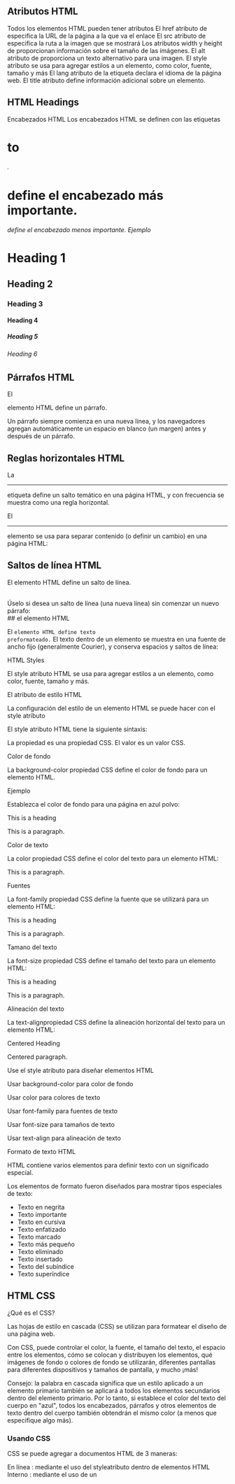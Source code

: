 ## Atributos HTML

Todos los elementos HTML pueden tener atributos
El href atributo de <a>especifica la URL de la página a la que va el enlace</a>
<a>El src atributo de <img>especifica la ruta a la imagen que se mostrará</a>
<a>Los atributos width y height de <img>proporcionan información sobre el tamaño de las imágenes.</a>
<a>El alt atributo de <img>proporciona un texto alternativo para una imagen.</a>
<a>El style atributo se usa para agregar estilos a un elemento, como color, fuente, tamaño y más</a>
<a>El lang atributo de la etiqueta declara el idioma de la página web.</a>
<a>El title atributo define información adicional sobre un elemento.</a>

## HTML Headings

Encabezados HTML
Los encabezados HTML se definen con las etiquetas
<h1>to
</h1><h6>.
</h6><h1>define el encabezado más importante.
</h1><h6>define el encabezado menos importante.
Ejemplo
</h6><h1>Heading 1
</h1><h2>Heading 2
</h2><h3>Heading 3
</h3><h4>Heading 4
</h4><h5>Heading 5
</h5><h6>Heading 6
</h6>

## Párrafos HTML

El

elemento HTML define un párrafo.

Un párrafo siempre comienza en una nueva línea, y los navegadores agregan automáticamente un espacio en blanco (un margen) antes y después de un párrafo.

## Reglas horizontales HTML

La

- - -

etiqueta define un salto temático en una página HTML, y con frecuencia se muestra como una regla horizontal.

El

- - -

elemento se usa para separar contenido (o definir un cambio) en una página HTML:

## Saltos de línea HTML

El
elemento HTML define un salto de línea.

<br>
Úselo
si desea un salto de línea (una nueva línea) sin comenzar un nuevo párrafo:
<br>
## el elemento HTML

<code data-te-codeblock=""></code>

El
<code data-te-codeblock="">elemento HTML define texto preformateado.</code>
El texto dentro de un
elemento se muestra en una fuente de ancho fijo (generalmente Courier), y conserva espacios y saltos de línea:

HTML Styles

El style atributo HTML se usa para agregar estilos a un elemento, como color, fuente, tamaño y más.

El atributo de estilo HTML

La configuración del estilo de un elemento HTML se puede hacer con el style atributo

El style atributo HTML tiene la siguiente sintaxis:

La propiedad es una propiedad CSS. El valor es un valor CSS.

Color de fondo

La background-color propiedad CSS define el color de fondo para un elemento HTML.

Ejemplo

Establezca el color de fondo para una página en azul polvo:

This is a heading

This is a paragraph.

Color de texto

La color propiedad CSS define el color del texto para un elemento HTML:

This is a paragraph.

Fuentes

La font-family propiedad CSS define la fuente que se utilizará para un elemento HTML:

This is a heading

This is a paragraph.

Tamano del texto

La font-size propiedad CSS define el tamaño del texto para un elemento HTML:

This is a heading

This is a paragraph.

Alineación del texto

La text-alignpropiedad CSS define la alineación horizontal del texto para un elemento HTML:

Centered Heading

Centered paragraph.

Use el style atributo para diseñar elementos HTML

Usar background-color para color de fondo

Usar color para colores de texto

Usar font-family para fuentes de texto

Usar font-size para tamaños de texto

Usar text-align para alineación de texto

Formato de texto HTML

HTML contiene varios elementos para definir texto con un significado especial.

Los elementos de formato fueron diseñados para mostrar tipos especiales de texto:

* Texto en negrita
* Texto importante
* Texto en cursiva
* Texto enfatizado
* Texto marcado
* Texto más pequeño
* Texto eliminado
* Texto insertado
* Texto del subíndice
* Texto superíndice

## HTML CSS

¿Qué es el CSS?

Las hojas de estilo en cascada (CSS) se utilizan para formatear el diseño de una página web.

Con CSS, puede controlar el color, la fuente, el tamaño del texto, el espacio entre los elementos, cómo se colocan y distribuyen los elementos, qué imágenes de fondo o colores de fondo se utilizarán, diferentes pantallas para diferentes dispositivos y tamaños de pantalla, y mucho ¡más!

Consejo: la palabra en cascada significa que un estilo aplicado a un elemento primario también se aplicará a todos los elementos secundarios dentro del elemento primario. Por lo tanto, si establece el color del texto del cuerpo en "azul", todos los encabezados, párrafos y otros elementos de texto dentro del cuerpo también obtendrán el mismo color (a menos que especifique algo más).

### Usando CSS

CSS se puede agregar a documentos HTML de 3 maneras:

En línea : mediante el uso del styleatributo dentro de elementos HTML
Interno : mediante el uso de un <style>elemento en la <head>sección
Externo : mediante el uso de un <link> elemento para vincular a un archivo CSS externo

<head>
  <link rel="stylesheet" href="styles.css">
</head>

### Colores CSS, fuentes y tamaños
Aquí, demostraremos algunas propiedades CSS comúnmente utilizadas. Aprenderá más sobre ellos más tarde.

La color propiedad CSS define el color del texto que se utilizará.

La font-family propiedad CSS define la fuente que se utilizará.

La font-size propiedad CSS define el tamaño del texto que se utilizará.


### Borde CSS

La border p ropiedad CSS define un borde alrededor de un elemento HTML.

p {
border: 2px solid powderblue;
}

### Relleno CSS
La padding propiedad CSS define un relleno (espacio) entre el texto y el borde.
p {
  border: 2px solid powderblue;
  padding: 30px;
}

### Margen CSS
La marginpropiedad CSS define un margen (espacio) fuera del borde.

p {
  border: 2px solid powderblue;
  margin: 50px;
}


Use el style atributo HTML para el estilo en línea
Use el <style> elemento HTML para definir CSS interno
Use el <link> elemento HTML para referirse a un archivo CSS externo
Use el <head> elemento HTML para almacenar elementos <style> y <link>
Use la color propiedad CSS para colores de texto
Use la font-family propiedad CSS para fuentes de texto
Use la font-size propiedad CSS para tamaños de texto
Use la border propiedad CSS para bordes
Use la padding propiedad CSS para el espacio dentro del borde
Use la margin propiedad CSS para espacio fuera del borde